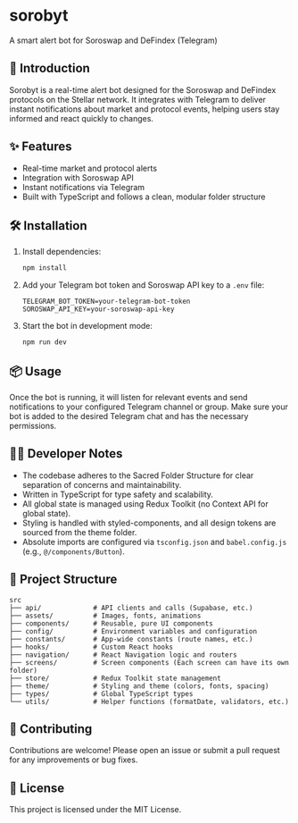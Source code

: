 # sorobyt

A smart alert bot for Soroswap and DeFindex (Telegram)

## 🚀 Introduction

Sorobyt is a real-time alert bot designed for the Soroswap and DeFindex protocols on the Stellar network. It integrates with Telegram to deliver instant notifications about market and protocol events, helping users stay informed and react quickly to changes.

## ✨ Features

- Real-time market and protocol alerts
- Integration with Soroswap API
- Instant notifications via Telegram
- Built with TypeScript and follows a clean, modular folder structure

## 🛠 Installation

1. Install dependencies:
   ```bash
   npm install
   ```
2. Add your Telegram bot token and Soroswap API key to a `.env` file:
   ```env
   TELEGRAM_BOT_TOKEN=your-telegram-bot-token
   SOROSWAP_API_KEY=your-soroswap-api-key
   ```
3. Start the bot in development mode:
   ```bash
   npm run dev
   ```

## 📦 Usage

Once the bot is running, it will listen for relevant events and send notifications to your configured Telegram channel or group. Make sure your bot is added to the desired Telegram chat and has the necessary permissions.

## 🧑‍💻 Developer Notes

- The codebase adheres to the Sacred Folder Structure for clear separation of concerns and maintainability.
- Written in TypeScript for type safety and scalability.
- All global state is managed using Redux Toolkit (no Context API for global state).
- Styling is handled with styled-components, and all design tokens are sourced from the theme folder.
- Absolute imports are configured via `tsconfig.json` and `babel.config.js` (e.g., `@/components/Button`).

## 📁 Project Structure

```
src
├── api/             # API clients and calls (Supabase, etc.)
├── assets/          # Images, fonts, animations
├── components/      # Reusable, pure UI components
├── config/          # Environment variables and configuration
├── constants/       # App-wide constants (route names, etc.)
├── hooks/           # Custom React hooks
├── navigation/      # React Navigation logic and routers
├── screens/         # Screen components (Each screen can have its own folder)
├── store/           # Redux Toolkit state management
├── theme/           # Styling and theme (colors, fonts, spacing)
├── types/           # Global TypeScript types
└── utils/           # Helper functions (formatDate, validators, etc.)
```

## 🤝 Contributing

Contributions are welcome! Please open an issue or submit a pull request for any improvements or bug fixes.

## 📄 License

This project is licensed under the MIT License. 